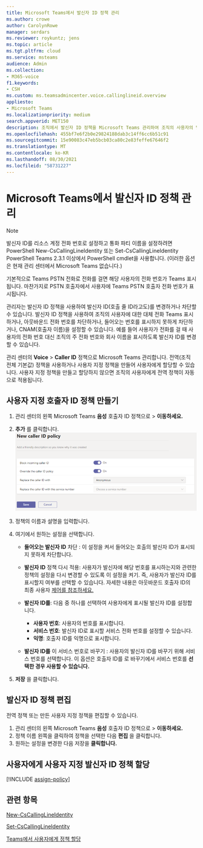 ```yaml
---
title: Microsoft Teams에서 발신자 ID 정책 관리
ms.author: crowe
author: CarolynRowe
manager: serdars
ms.reviewer: roykuntz; jens
ms.topic: article
ms.tgt.pltfrm: cloud
ms.service: msteams
audience: Admin
ms.collection:
- M365-voice
f1.keywords:
- CSH
ms.custom: ms.teamsadmincenter.voice.callinglineid.overview
appliesto:
- Microsoft Teams
ms.localizationpriority: medium
search.appverid: MET150
description: 조직에서 발신자 ID 정책을 Microsoft Teams 관리하여 조직의 사용자의 발신자 ID를 변경하거나 차단하는 Teams 방법을 알아보고 있습니다.
ms.openlocfilehash: 455bf7e6f2b0e29824188dab3c14ff6cc6b51c91
ms.sourcegitcommit: 15e90083c47eb5bcb03ca80c2e83feffe67646f2
ms.translationtype: MT
ms.contentlocale: ko-KR
ms.lasthandoff: 08/30/2021
ms.locfileid: "58731227"
---
```

# <a name="manage-caller-id-policies-in-microsoft-teams"></a>Microsoft Teams에서 발신자 ID 정책 관리

> [!NOTE]
> 발신자 ID를 리소스 계정 전화 번호로 설정하고 통화 파티 이름을 설정하려면 PowerShell New-CsCallingLineIdentity 또는 Set-CsCallingLineIdentity PowerShell Teams 2.3.1 이상에서 PowerShell cmdlet을 사용합니다. (이러한 옵션은 현재 관리 센터에서 Microsoft Teams 없습니다.) 

기본적으로 Teams PSTN 전화로 전화를 걸면 해당 사용자의 전화 번호가 Teams 표시됩니다. 마찬가지로 PSTN 호출자에서 사용자에 Teams PSTN 호출자 전화 번호가 표시됩니다.

관리자는 발신자 ID 정책을 사용하여 발신자 ID(호출 줄 ID라고도)를 변경하거나 차단할 수 있습니다. 발신자 ID 정책을 사용하여 조직의 사용자에 대한 대체 전화 Teams 표시하거나, 아웃바운드 전화 번호를 차단하거나, 들어오는 번호를 표시하지 못하게 차단하거나, CNAM(호출자 이름)을 설정할 수 있습니다. 예를 들어 사용자가 전화를 걸 때 사용자의 전화 번호 대신 조직의 주 전화 번호와 회사 이름을 표시하도록 발신자 ID를 변경할 수 있습니다.

관리 센터의 **Voice**  >  **Caller ID** 정책으로 Microsoft Teams 관리합니다. 전역(조직 전체 기본값) 정책을 사용하거나 사용자 지정 정책을 만들어 사용자에게 할당할 수 있습니다. 사용자 지정 정책을 만들고 할당하지 않으면 조직의 사용자에게 전역 정책이 자동으로 적용됩니다.

## <a name="create-a-custom-caller-id-policy"></a>사용자 지정 호출자 ID 정책 만들기

1. 관리 센터의 왼쪽 Microsoft Teams **음성** 호출자 ID 정책으로  >  **이동하세요.**
2. **추가** 를 클릭합니다. <br>
![관리 센터의 새 발신자 ID 정책 페이지의 스크린샷.](media/caller-id-policies-add-policy.png)
3. 정책의 이름과 설명을 입력합니다.
4. 여기에서 원하는 설정을 선택합니다.

    - **들어오는 발신자 ID** 차단 : 이 설정을 켜서 들어오는 호출의 발신자 ID가 표시되지 못하게 차단합니다.
    - **발신자 ID** 정책 다시 적용: 사용자가 발신자에 해당 번호를 표시하는지와 관련한 정책의 설정을 다시 변경할 수 있도록 이 설정을 켜기. 즉, 사용자가 발신자 ID를 표시할지 여부를 선택할 수 있습니다. 자세한 내용은 아웃바운드 호출자 ID의 최종 사용자 [제어를 참조하세요.](./how-can-caller-id-be-used-in-your-organization.md#end-user-control-of-outbound-caller-id)
    - **발신자 ID를**: 다음 중 하나를 선택하여 사용자에게 표시될 발신자 ID를 설정합니다.

        - **사용자 번호**: 사용자의 번호를 표시합니다. 
        - **서비스 번호**: 발신자 ID로 표시할 서비스 전화 번호를 설정할 수 있습니다.
        - **익명**: 호출자 ID를 익명으로 표시합니다.

    - **발신자 ID를** 이 서비스 번호로 바꾸기 : 사용자의 발신자 ID를 바꾸기 위해 서비스 번호를 선택합니다. 이 옵션은 호출자  ID를 로 바꾸기에서 서비스 번호를 **선택한 경우 사용할 수 있습니다.**

5. **저장** 을 클릭합니다.

## <a name="edit-a-caller-id-policy"></a>발신자 ID 정책 편집

전역 정책 또는 만든 사용자 지정 정책을 편집할 수 있습니다. 

1. 관리 센터의 왼쪽 Microsoft Teams **음성** 호출자 ID 정책으로  >  **이동하세요.**
2. 정책 이름 왼쪽을 클릭하여 정책을 선택한 다음 **편집** 을 클릭합니다.
3. 원하는 설정을 변경한 다음 저장을 **클릭합니다.**

## <a name="assign-a-custom-caller-id-policy-to-users"></a>사용자에게 사용자 지정 발신자 ID 정책 할당

[!INCLUDE [assign-policy](includes/assign-policy.md)]

## <a name="related-topics"></a>관련 항목

[New-CsCallingLineIdentity](/powershell/module/skype/new-cscallinglineidentity?view=skype-ps)

[Set-CsCallingLineIdentity](/powershell/module/skype/set-cscallinglineidentity?view=skype-ps)

[Teams에서 사용자에게 정책 할당](assign-policies.md)